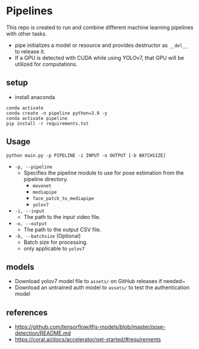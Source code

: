 # Pipelines
This repo is created to run and combine different machine learning pipelines with other tasks.
- pipe initializes a model or resource and provides destructor as `__del__` to release it.
- If a GPU is detected with CUDA while using YOLOv7, that GPU will be utilized for computations.

## setup
- install anaconda
```
conda activate
conda create -n pipeline python=3.9 -y
conda activate pipeline
pip install -r requirements.txt
```

## Usage
```
python main.py -p PIPELINE -i INPUT -o OUTPUT [-b BATCHSIZE]
```
- `-p, --pipeline`
    - Specifies the pipeline module to use for pose estimation from the pipeline directory.
        - `movenet`
        - `mediapipe`
        - `face_patch_to_mediapipe`
        - `yolov7`
- `-i, --input`
    - The path to the input video file.
- `-o, --output`
    - The path to the output CSV file. 
- `-b, --batchsize` (Optional) 
    - Batch size for processing. 
    - only applicable to `yolov7`

## models
- Download yolov7 model file to `assets/` on GitHub releases if needed~ 
- Download an untrained auth model to `assets/` to test the authentication model

## references
- https://github.com/tensorflow/tfjs-models/blob/master/pose-detection/README.md
- https://coral.ai/docs/accelerator/get-started/#requirements
